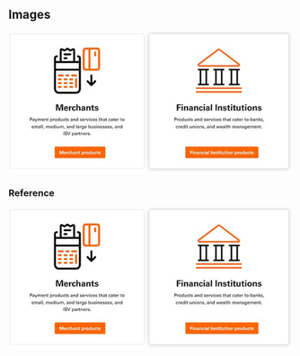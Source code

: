 ## Images

![alt text](../../assets/images/product_area_1.jpg "class:center")

### Reference

![ref_image_1]

[ref_image_1]: <../../assets/images/product_area_1.jpg>

